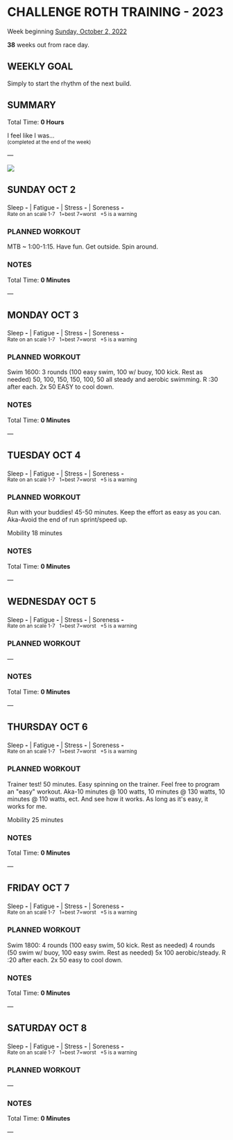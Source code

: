 # CHALLENGE ROTH TRAINING - 2023
Week beginning [Sunday, October 2, 2022](javascript:flick('sun');)

**38** weeks out from race day.

## WEEKLY GOAL
Simply to start the rhythm of the next build.

## SUMMARY
Total Time: **0 Hours**

I feel like I was...
<br /><sup>(completed at the end of the week)</sup>

&mdash;

![](/assets/jpg/II-9x550.jpeg)

## SUNDAY OCT 2
Sleep **-** | Fatigue **-** | Stress **-** | Soreness **-**
<sup><br />Rate on an scale 1-7 &nbsp; 1=best 7=worst &nbsp; +5 is a warning</sup>

### PLANNED WORKOUT
MTB ~ 1:00-1:15. 
Have fun. Get outside. Spin around. 

### NOTES
Total Time: **0 Minutes**

&mdash;  

<!---->
## MONDAY OCT 3
Sleep **-** | Fatigue **-** | Stress **-** | Soreness **-**
<sup><br />Rate on an scale 1-7 &nbsp; 1=best 7=worst &nbsp; +5 is a warning</sup>

### PLANNED WORKOUT
Swim 1600: 
3 rounds (100 easy swim, 100 w/ buoy, 100 kick. Rest as needed) 
50, 100, 150, 150, 100, 50 all steady and aerobic swimming. R :30 after each. 
2x 50 EASY to cool down. 

### NOTES
Total Time: **0 Minutes**

&mdash;  

<!---->
## TUESDAY OCT 4
Sleep **-** | Fatigue **-** | Stress **-** | Soreness **-**
<sup><br />Rate on an scale 1-7 &nbsp; 1=best 7=worst &nbsp; +5 is a warning</sup>

### PLANNED WORKOUT
Run with your buddies!
45-50 minutes. Keep the effort as easy as you can. Aka-Avoid the end of run sprint/speed up.

Mobility 18 minutes

### NOTES
Total Time: **0 Minutes**

&mdash;  

<!---->
## WEDNESDAY OCT 5
Sleep **-** | Fatigue **-** | Stress **-** | Soreness **-**
<sup><br />Rate on an scale 1-7 &nbsp; 1=best 7=worst &nbsp; +5 is a warning</sup>

### PLANNED WORKOUT
&mdash;  

### NOTES
Total Time: **0 Minutes**

&mdash;  

<!---->
## THURSDAY OCT 6
Sleep **-** | Fatigue **-** | Stress **-** | Soreness **-**
<sup><br />Rate on an scale 1-7 &nbsp; 1=best 7=worst &nbsp; +5 is a warning</sup>

### PLANNED WORKOUT
Trainer test!
50 minutes. Easy spinning on the trainer. 
Feel free to program an "easy" workout. 
Aka-10 minutes @ 100 watts, 10 minutes @ 130 watts, 10 minutes @ 110 watts, ect. 
And see how it works. As long as it's easy, it works for me.

Mobility 25 minutes 

### NOTES
Total Time: **0 Minutes**

&mdash;  

<!---->
## FRIDAY OCT 7
Sleep **-** | Fatigue **-** | Stress **-** | Soreness **-**
<sup><br />Rate on an scale 1-7 &nbsp; 1=best 7=worst &nbsp; +5 is a warning</sup>

### PLANNED WORKOUT
Swim 1800: 
4 rounds (100 easy swim, 50 kick. Rest as needed)
4 rounds (50 swim w/ buoy, 100 easy swim. Rest as needed) 
5x 100 aerobic/steady. R :20 after each. 
2x 50 easy to cool down.	

### NOTES
Total Time: **0 Minutes**

&mdash;  

<!---->
## SATURDAY OCT 8
Sleep **-** | Fatigue **-** | Stress **-** | Soreness **-**
<sup><br />Rate on an scale 1-7 &nbsp; 1=best 7=worst &nbsp; +5 is a warning</sup>

### PLANNED WORKOUT
&mdash;  

### NOTES
Total Time: **0 Minutes**

&mdash;  
